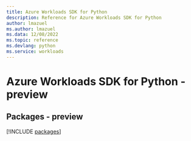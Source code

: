```yaml
---
title: Azure Workloads SDK for Python
description: Reference for Azure Workloads SDK for Python
author: lmazuel
ms.author: lmazuel
ms.data: 12/08/2022
ms.topic: reference
ms.devlang: python
ms.service: workloads
---
```

# Azure Workloads SDK for Python - preview
## Packages - preview
[!INCLUDE [packages](workloads-index.md)]